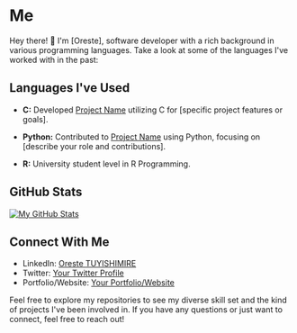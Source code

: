 # Me

Hey there! 👋 I'm [Oreste], software developer with a rich background in various programming languages. Take a look at some of the languages I've worked with in the past:

## Languages I've Used

- **C:** Developed [Project Name](link-to-repository) utilizing C for [specific project features or goals].

- **Python:** Contributed to [Project Name](link-to-repository) using Python, focusing on [describe your role and contributions].

- **R:** University student level in R Programming.

## GitHub Stats

[![My GitHub Stats](https://github-readme-stats.vercel.app/api?username=tuoreste&show_icons=true&theme=radical)](https://github.com/tuoreste)

## Connect With Me

- LinkedIn: [Oreste TUYISHIMIRE](http://linkedin.com/in/oreste-tuyishimire-a39770190)
- Twitter: [Your Twitter Profile](link-to-twitter)
- Portfolio/Website: [Your Portfolio/Website](link-to-portfolio)

Feel free to explore my repositories to see my diverse skill set and the kind of projects I've been involved in. If you have any questions or just want to connect, feel free to reach out!
